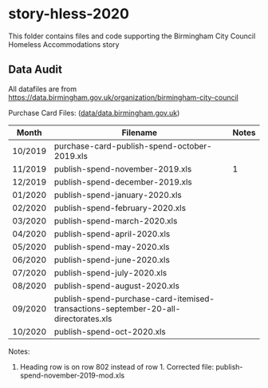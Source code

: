 # story-hless-2020

This folder contains files and code supporting the Birmingham City Council Homeless Accommodations story

## Data Audit

All datafiles are from https://data.birmingham.gov.uk/organization/birmingham-city-council 

Purchase Card Files: ([data/data.birmingham.gov.uk](data/data.birmingham.gov.uk))

Month | Filename | Notes
--- | --- | ---
10/2019 | purchase-card-publish-spend-october-2019.xls
11/2019 | publish-spend-november-2019.xls | 1 |
12/2019 | publish-spend-december-2019.xls
01/2020 | publish-spend-january-2020.xls
02/2020 | publish-spend-february-2020.xls
03/2020 | publish-spend-march-2020.xls
04/2020 | publish-spend-april-2020.xls
05/2020 | publish-spend-may-2020.xls
06/2020 | publish-spend-june-2020.xls
07/2020 | publish-spend-july-2020.xls
08/2020 | publish-spend-august-2020.xls
09/2020 | publish-spend-purchase-card-itemised-transactions-september-20-all-directorates.xls
10/2020 | publish-spend-oct-2020.xls

Notes:
1. Heading row is on row 802 instead of row 1. Corrected file: publish-spend-november-2019-mod.xls




